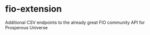 # fio-extension
Additional CSV endpoints to the already great FIO community API for Prosperous Universe
